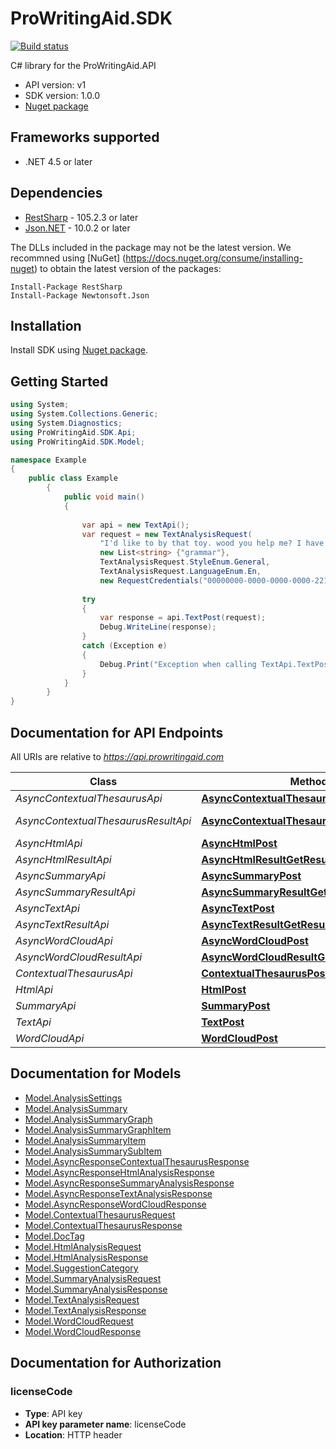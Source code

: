 # ProWritingAid.SDK

[![Build status](https://ci.appveyor.com/api/projects/status/uw618e4sbv978jwg?svg=true)](https://ci.appveyor.com/project/prowriting/prowritingaid-csharp)

C# library for the ProWritingAid.API

- API version: v1
- SDK version: 1.0.0
- [Nuget package](https://www.nuget.org/packages/ProWritingAid.SDK/)

## Frameworks supported
- .NET 4.5 or later

## Dependencies
- [RestSharp](https://www.nuget.org/packages/RestSharp) - 105.2.3 or later
- [Json.NET](https://www.nuget.org/packages/Newtonsoft.Json/) - 10.0.2 or later

The DLLs included in the package may not be the latest version. We recommned using [NuGet] (https://docs.nuget.org/consume/installing-nuget) to obtain the latest version of the packages:
```
Install-Package RestSharp
Install-Package Newtonsoft.Json
```

## Installation
Install SDK using [Nuget package](https://www.nuget.org/packages/ProWritingAid.SDK/).

## Getting Started

```csharp
using System;
using System.Collections.Generic;
using System.Diagnostics;
using ProWritingAid.SDK.Api;
using ProWritingAid.SDK.Model;

namespace Example
{
    public class Example
        {
            public void main()
            {
                
                var api = new TextApi();
                var request = new TextAnalysisRequest(
                    "I'd like to by that toy. wood you help me? I have twp more brothers.",
                    new List<string> {"grammar"},
                    TextAnalysisRequest.StyleEnum.General,
                    TextAnalysisRequest.LanguageEnum.En,
                    new RequestCredentials("00000000-0000-0000-0000-2212FC205139")); 
    
                try
                {
                    var response = api.TextPost(request);
                    Debug.WriteLine(response);
                }
                catch (Exception e)
                {
                    Debug.Print("Exception when calling TextApi.TextPost: " + e.Message );
                }
            }
        }
}
```

<a name="documentation-for-api-endpoints"></a>
## Documentation for API Endpoints

All URIs are relative to *https://api.prowritingaid.com*

Class | Method | HTTP request | Description
------------ | ------------- | ------------- | -------------
*AsyncContextualThesaurusApi* | [**AsyncContextualThesaurusPost**](docs/AsyncContextualThesaurusApi.md#asynccontextualthesauruspost) | **POST** /api/async/contextualthesaurus | 
*AsyncContextualThesaurusResultApi* | [**AsyncContextualThesaurusResultGetResult**](docs/AsyncContextualThesaurusResultApi.md#asynccontextualthesaurusresultgetresult) | **GET** /api/async/result/contextualthesaurus/{taskId} | 
*AsyncHtmlApi* | [**AsyncHtmlPost**](docs/AsyncHtmlApi.md#asynchtmlpost) | **POST** /api/async/html | 
*AsyncHtmlResultApi* | [**AsyncHtmlResultGetResult**](docs/AsyncHtmlResultApi.md#asynchtmlresultgetresult) | **GET** /api/async/result/html/{taskId} | 
*AsyncSummaryApi* | [**AsyncSummaryPost**](docs/AsyncSummaryApi.md#asyncsummarypost) | **POST** /api/async/summary | 
*AsyncSummaryResultApi* | [**AsyncSummaryResultGetResult**](docs/AsyncSummaryResultApi.md#asyncsummaryresultgetresult) | **GET** /api/async/result/summary/{taskId} | 
*AsyncTextApi* | [**AsyncTextPost**](docs/AsyncTextApi.md#asynctextpost) | **POST** /api/async/text | 
*AsyncTextResultApi* | [**AsyncTextResultGetResult**](docs/AsyncTextResultApi.md#asynctextresultgetresult) | **GET** /api/async/result/text/{taskId} | 
*AsyncWordCloudApi* | [**AsyncWordCloudPost**](docs/AsyncWordCloudApi.md#asyncwordcloudpost) | **POST** /api/async/wordcloud | 
*AsyncWordCloudResultApi* | [**AsyncWordCloudResultGetResult**](docs/AsyncWordCloudResultApi.md#asyncwordcloudresultgetresult) | **GET** /api/async/result/wordcloud/{taskId} | 
*ContextualThesaurusApi* | [**ContextualThesaurusPost**](docs/ContextualThesaurusApi.md#contextualthesauruspost) | **POST** /api/contextualthesaurus | 
*HtmlApi* | [**HtmlPost**](docs/HtmlApi.md#htmlpost) | **POST** /api/html | 
*SummaryApi* | [**SummaryPost**](docs/SummaryApi.md#summarypost) | **POST** /api/summary | 
*TextApi* | [**TextPost**](docs/TextApi.md#textpost) | **POST** /api/text | 
*WordCloudApi* | [**WordCloudPost**](docs/WordCloudApi.md#wordcloudpost) | **POST** /api/wordcloud | 


<a name="documentation-for-models"></a>
## Documentation for Models

 - [Model.AnalysisSettings](docs/AnalysisSettings.md)
 - [Model.AnalysisSummary](docs/AnalysisSummary.md)
 - [Model.AnalysisSummaryGraph](docs/AnalysisSummaryGraph.md)
 - [Model.AnalysisSummaryGraphItem](docs/AnalysisSummaryGraphItem.md)
 - [Model.AnalysisSummaryItem](docs/AnalysisSummaryItem.md)
 - [Model.AnalysisSummarySubItem](docs/AnalysisSummarySubItem.md)
 - [Model.AsyncResponseContextualThesaurusResponse](docs/AsyncResponseContextualThesaurusResponse.md)
 - [Model.AsyncResponseHtmlAnalysisResponse](docs/AsyncResponseHtmlAnalysisResponse.md)
 - [Model.AsyncResponseSummaryAnalysisResponse](docs/AsyncResponseSummaryAnalysisResponse.md)
 - [Model.AsyncResponseTextAnalysisResponse](docs/AsyncResponseTextAnalysisResponse.md)
 - [Model.AsyncResponseWordCloudResponse](docs/AsyncResponseWordCloudResponse.md)
 - [Model.ContextualThesaurusRequest](docs/ContextualThesaurusRequest.md)
 - [Model.ContextualThesaurusResponse](docs/ContextualThesaurusResponse.md)
 - [Model.DocTag](docs/DocTag.md)
 - [Model.HtmlAnalysisRequest](docs/HtmlAnalysisRequest.md)
 - [Model.HtmlAnalysisResponse](docs/HtmlAnalysisResponse.md)
 - [Model.SuggestionCategory](docs/SuggestionCategory.md)
 - [Model.SummaryAnalysisRequest](docs/SummaryAnalysisRequest.md)
 - [Model.SummaryAnalysisResponse](docs/SummaryAnalysisResponse.md)
 - [Model.TextAnalysisRequest](docs/TextAnalysisRequest.md)
 - [Model.TextAnalysisResponse](docs/TextAnalysisResponse.md)
 - [Model.WordCloudRequest](docs/WordCloudRequest.md)
 - [Model.WordCloudResponse](docs/WordCloudResponse.md)


## Documentation for Authorization

### licenseCode

- **Type**: API key
- **API key parameter name**: licenseCode
- **Location**: HTTP header


